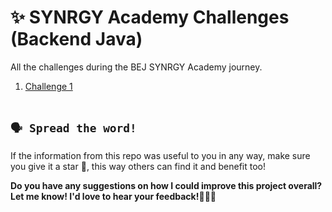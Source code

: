 # ✨ SYNRGY Academy Challenges (Backend Java)
All the challenges during the BEJ SYNRGY Academy journey. 
<br/>
1. [Challenge 1](https://github.com/marceljsh/binar-challenges/tree/main/F-BJV24001115-synergy7-mjp-binfood-ch1)
<br/><br/>
## `🗣️ Spread the word!`
If the information from this repo was useful to you in any way, make sure you give it a star 🌟, this way others can find it and benefit too!

**Do you have any suggestions on how I could improve this project overall? Let me know! I'd love to hear your feedback!🙆🏼‍♀️**
